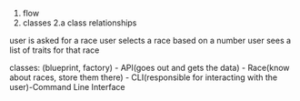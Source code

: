 1. flow
2. classes
    2.a class relationships

user is asked for a race
user selects a race based on a number
user sees a list of traits for that race


classes: (blueprint, factory)
    - API(goes out and gets the data)
    - Race(know about races, store them there)
    - CLI(responsible for interacting with the user)-Command Line Interface

